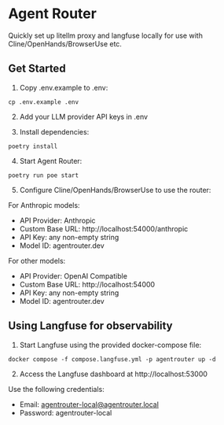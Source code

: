 Agent Router
============

Quickly set up litellm proxy and langfuse locally for use with Cline/OpenHands/BrowserUse etc.

## Get Started

1. Copy .env.example to .env:

```shell
cp .env.example .env
```

2. Add your LLM provider API keys in .env

3. Install dependencies:

```shell
poetry install
```  
  
4. Start Agent Router:

```shell
poetry run poe start
```

5. Configure Cline/OpenHands/BrowserUse to use the router:

For Anthropic models:
* API Provider: Anthropic
* Custom Base URL: http://localhost:54000/anthropic
* API Key: any non-empty string
* Model ID: agentrouter.dev

For other models:
* API Provider: OpenAI Compatible
* Custom Base URL: http://localhost:54000
* API Key: any non-empty string
* Model ID: agentrouter.dev

## Using Langfuse for observability

1. Start Langfuse using the provided docker-compose file:

```shell
docker compose -f compose.langfuse.yml -p agentrouter up -d
```

2. Access the Langfuse dashboard at http://localhost:53000

Use the following credentials:
* Email: agentrouter-local@agentrouter.local
* Password: agentrouter-local
